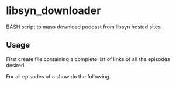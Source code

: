 # libsyn_downloader
BASH script to mass download podcast from libsyn hosted sites

## Usage

First create file containing a complete list of links of all the episodes desired.

For all episodes of a show do the following.


